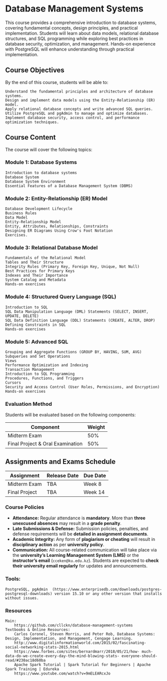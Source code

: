 # Database Management Systems

This course provides a comprehensive introduction to database systems, covering fundamental concepts, design principles, and practical implementation. Students will learn about data models, relational database structures, and SQL programming while exploring best practices in database security, optimization, and management. Hands-on experience with PostgreSQL will enhance understanding through practical implementation.

## Course Objectives

By the end of this course, students will be able to:

    Understand the fundamental principles and architecture of database systems.
    Design and implement data models using the Entity-Relationship (ER) model.
    Apply relational database concepts and write advanced SQL queries.
    Utilize PostgreSQL and pgAdmin to manage and optimize databases.
    Implement database security, access control, and performance optimization techniques.


## Course Content
The course will cover the following topics:
### Module 1: Database Systems
    Introduction to database systems
    Database System
    Database System Environment
    Essential Features of a Database Management System (DBMS)
### Module 2: Entity-Relationship (ER) Model
    Database Development Lifecycle
    Business Rules
    Data Model
    Entity-Relationship Model
    Entity, Attributes, Relationships, Constraints
    Designing ER Diagrams Using Crow's Foot Notation
    Exercises.
### Module 3: Relational Database Model
    Fundamentals of the Relational Model
    Tables and Their Structure
    Integrity Rules (Primary Key, Foreign Key, Unique, Not Null)
    Best Practices for Primary Keys
    Indexes and Their Importance
    System Catalog and Metadata
    Hands-on exercises
### Module 4: Structured Query Language (SQL)
    Introduction to SQL 
    SQL Data Manipulation Language (DML) Statements (SELECT, INSERT, UPDATE, DELETE)
    SQL Data Definition Language (DDL) Statements (CREATE, ALTER, DROP)
    Defining Constraints in SQL
    Hands-on exercises
### Module 5: Advanced SQL
    Grouping and Aggregate Functions (GROUP BY, HAVING, SUM, AVG)
    Subqueries and Set Operations
    Views
    Performance Optimization and Indexing
    Transaction Management
    Introduction to SQL Programming
    Procedures, Functions, and Triggers
    Cursors
    Security and Access Control (User Roles, Permissions, and Encryption)
    Hands-on exercises

### Evaluation Method

Students will be evaluated based on the following components:  

| **Component**                  | **Weight** |
|--------------------------------|-----------|
| Midterm Exam | 50%       |
| Final Project & Oral Examination | 50%       |

## Assignments and Exams Schedule  

| **Assignment**   | **Release Date** | **Due Date**  |
|-----------------|-----------------|--------------|
| Midterm Exam    | TBA              | Week 8      |
| Final Project  | TBA              | Week 14      |


### Course Policies

- **Attendance:** Regular attendance is **mandatory**. More than **three unexcused absences** may result in a **grade penalty**.  
- **Late Submissions & Defense:** Submission policies, penalties, and defense requirements will be **detailed in assignment documents**.  
- **Academic Integrity:** Any form of **plagiarism or cheating** will result in **disciplinary action** as per **university policy**.  
- **Communication:** All course-related communication will take place via the **university’s Learning Management System (LMS)** or the **instructor’s email** (`cceken@ku.edu.kz`). Students are expected to **check their university email regularly** for updates and announcements.  


### Tools:
    PostgreSQL, pgAdmin  (https://www.enterprisedb.com/downloads/postgres-postgresql-downloads) version 15.10 or any other version that installs without issues.

### Resources
    Main:
        https://github.com/cllckn/database-management-systems
    Textbooks & Online Resources:
        Carlos Coronel, Steven Morris, and Peter Rob, Database Systems: Design, Implementation, and Management, Cengage Learning.
        http://www.digitalinformationworld.com/2015/02/fascinating- social-networking-stats-2015.html
        https://www.forbes.com/sites/bernardmarr/2018/05/21/how- much-data-do-we-create-every-day-the-mind-blowing-stats- everyone-should-read/#230ac18d60ba
        Apache Spark Tutorial | Spark Tutorial for Beginners | Apache Spark Training | Edureka
        https://www.youtube.com/watch?v=9mELEARcxJo

    

 
    


